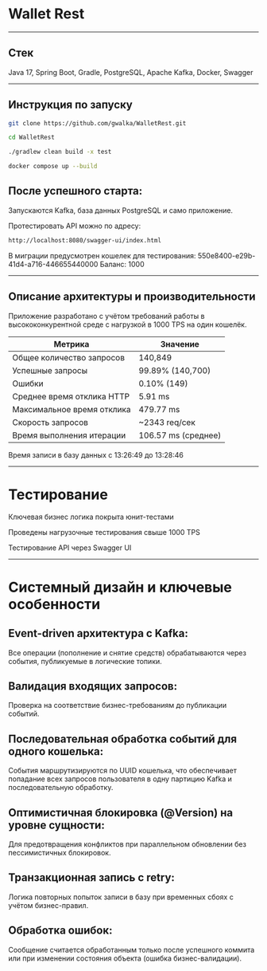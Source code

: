 # Wallet Rest
___
## Стек
Java 17, Spring Boot, Gradle, PostgreSQL, Apache Kafka, Docker, Swagger
___
## Инструкция по запуску

```bash
git clone https://github.com/gwalka/WalletRest.git
```
```bash
cd WalletRest
```
```bash
./gradlew clean build -x test
```
```bash
docker compose up --build
```

## После успешного старта:

Запускаются Kafka, база данных PostgreSQL и само приложение.

Протестировать API можно по адресу:
```bash
http://localhost:8080/swagger-ui/index.html
```
В миграции предусмотрен кошелек для тестирования:
550e8400-e29b-41d4-a716-446655440000
Баланс: 1000

___

## Описание архитектуры и производительности
Приложение разработано с учётом требований работы в высококонкурентной среде с нагрузкой в 1000 TPS на один кошелёк.

| Метрика                          | Значение            |
| -------------------------------- | ------------------- |
| Общее количество запросов        | 140,849             |
| Успешные запросы                 | 99.89% (140,700)    |
| Ошибки                           | 0.10% (149)         |
| Среднее время отклика HTTP       | 5.91 ms             |
| Максимальное время отклика       | 479.77 ms           |
| Скорость запросов                | \~2343 req/сек      |
| Время выполнения итерации        | 106.57 ms (среднее) |

Время записи в базу данных  с  13:26:49 до 13:28:46
___
# Тестирование
Ключевая бизнес логика покрыта юнит-тестами

Проведены нагрузочные тестирования свыше 1000 TPS

Тестирование API через Swagger UI
___
# Системный дизайн и ключевые особенности
## Event-driven архитектура с Kafka:
Все операции (пополнение и снятие средств) обрабатываются через события, публикуемые в логические топики.

## Валидация входящих запросов:
Проверка на соответствие бизнес-требованиям до публикации событий.

## Последовательная обработка событий для одного кошелька:
События маршрутизируются по UUID кошелька, что обеспечивает попадание всех запросов пользователя в одну партицию Kafka и последовательную обработку.

## Оптимистичная блокировка (@Version) на уровне сущности:
Для предотвращения конфликтов при параллельном обновлении без пессимистичных блокировок.

## Транзакционная запись с retry:
Логика повторных попыток записи в базу при временных сбоях с учётом бизнес-правил.

## Обработка ошибок:
Сообщение считается обработанным только после успешного коммита или при изменении состояния объекта (ошибка бизнес-валидации).


